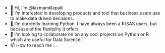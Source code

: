 - 👋 Hi, I’m @laxmamillapalli
- 👀 I’m interested in developing products and tool that business users use to make data driven decisions. 
- 🌱 I’m currently learning Python. I have always been a R/SAS users, but because of the flexibility it offers 
- 💞️ I’m looking to collaborate on on any cool projects on Python or R which are useful for Data Science.
- 📫 How to reach me ...

<!---
laxmamillapalli/laxmamillapalli is a ✨ special ✨ repository because its `README.md` (this file) appears on your GitHub profile.
You can click the Preview link to take a look at your changes.
--->
